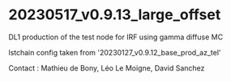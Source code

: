 # 20230517_v0.9.13_large_offset

DL1 production of the test node for IRF using gamma diffuse MC

lstchain config taken from '20230127_v0.9.12_base_prod_az_tel'

Contact : Mathieu de Bony, Léo Le Moigne, David Sanchez


